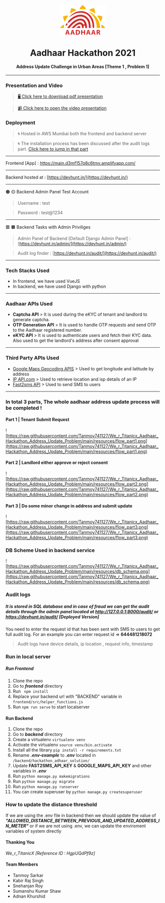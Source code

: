 <p align="center"><img src="https://raw.githubusercontent.com/Tanmoy741127/We_r_Titanicx_Aadhaar_Hackathon_Address_Update_Problem/main/resources/aadhaar_logo.svg" width="150px"/></p>
<h1 align="center">Aadhaar Hackathon 2021</h1>
<h4 align="center">Address Update Challenge in Urban Areas [Theme 1 , Problem 1]</h4>

***

### Presentation and Video
> [🖥️ Click here to download pdf presentation](https://raw.githubusercontent.com/Tanmoy741127/We_r_Titanicx_Aadhaar_Hackathon_Address_Update_Problem/main/Aadhar_Hackathon_ppt.pdf)


> [📹 Click here to open the video presentation](https://www.youtube.com/watch?v=3Dt67_Fu8m0)

### Deployment 
> 🌀 Hosted in AWS Mumbai both the frontend and backend server

> 🌀 The installation process has been discussed after the audit logs part. [Click here to jump in that part](#run-in-local-server)
_ _ _
Frontend [App] : [https://main.d3mf157q8c6tmv.amplifyapp.com/
](https://main.d3mf157q8c6tmv.amplifyapp.com/)
_ _ _
 Backend hosted at : [https://devhunt.in/](https://devhunt.in/)
_ _ _
🟠 🟡  Backend Admin Panel Test Account
> Username : test


> Password : test@1234

_ _ _

🟥 🟧 Backend Tasks with Admin Priviliges
> Admin Panel of Backend [Default Django Admin Panel] : [https://devhunt.in/admin/](https://devhunt.in/admin/)


> Audit log finder : [https://devhunt.in/audit/](https://devhunt.in/audit/)


* * *
### Tech Stacks Used
- In frontend, we have used VueJS
- In backend, we have used Django with python
* * *
### Aadhaar APIs Used
- **Captcha API** > It is used during the eKYC of tenant and landlord to generate captcha.
- **OTP Generation API** > It is used to handle OTP requests and send OTP to the Aadhaar registered number.
- **eKYC API** > It is used to authenticate users and fetch their KYC data. Also  used to get the landlord's address after consent approval
* * *
### Third Party APIs Used
- [Google Maps Geocoding APIS](https://developers.google.com/maps/documentation/geocoding/overview) > Used to get longitude and latitude by address
- [IP API.com](https://ip-api.com/) > Used to retrieve location and isp details of an IP
- [Fast2sms API](fast2sms.com) > Used to send SMS to users
* * *

### In total 3 parts, The whole aadhaar address update process will be completed !

#### Part 1 | Tenant Submit Request
![https://raw.githubusercontent.com/Tanmoy741127/We_r_Titanicx_Aadhaar_Hackathon_Address_Update_Problem/main/resources/flow_part1.png](https://raw.githubusercontent.com/Tanmoy741127/We_r_Titanicx_Aadhaar_Hackathon_Address_Update_Problem/main/resources/flow_part1.png)

#### Part 2 | Landlord either approve or reject consent
![https://raw.githubusercontent.com/Tanmoy741127/We_r_Titanicx_Aadhaar_Hackathon_Address_Update_Problem/main/resources/flow_part2.png](https://raw.githubusercontent.com/Tanmoy741127/We_r_Titanicx_Aadhaar_Hackathon_Address_Update_Problem/main/resources/flow_part2.png)

#### Part 3 | Do some minor change in address and submit update
![https://raw.githubusercontent.com/Tanmoy741127/We_r_Titanicx_Aadhaar_Hackathon_Address_Update_Problem/main/resources/flow_part3.png](https://raw.githubusercontent.com/Tanmoy741127/We_r_Titanicx_Aadhaar_Hackathon_Address_Update_Problem/main/resources/flow_part3.png)


### DB Scheme Used in backend service

![https://raw.githubusercontent.com/Tanmoy741127/We_r_Titanicx_Aadhaar_Hackathon_Address_Update_Problem/main/resources/db_schema.png](https://raw.githubusercontent.com/Tanmoy741127/We_r_Titanicx_Aadhaar_Hackathon_Address_Update_Problem/main/resources/db_schema.png)

### Audit logs 
##### It is stored in SQL database and in case of fraud we can get the audit details through the admin panel located at http://127.0.0.1:8000/audit/ or https://devhunt.in/audit/ [Deployed Version]
You need to enter the request id that has been sent with SMS to users to get full audit log. For an example you can enter request id => **644481218072**




> Audit logs have device details, ip location , request info, timestamp

### Run in local server
##### Run Frontend
1. Clone the repo
2. Go to ***frontend*** directory
3. Run ``` npm install```
4. Replace your backend url with "BACKEND" variable in ```frontend/src/helper_functions.js```
5. Run ```npm run serve``` to start localserver

#### Run Backend
1. Clone the repo
2. Go to ***backend*** directory
3. Create a virtualenv ```virtualenv venv```
4. Activate the virtualenv ```source venv/bin.activate```
5. Install all the library ```pip install -r requirements.txt```
6. Rename ***.env-example*** to ***.env*** located in ```/backend/hackathon_adhaar_solution/```
7. Update **FAST2SMS_API_KEY** & **GOOGLE_MAPS_API_KEY** and other variables in ***.env***
8. Run ```python manage.py makemigrations```
9. Run ```python manage.py migrate```
10. Run ```python manage.py runserver```
11. You can create superuser by ```python manage.py createsuperuser```

### How to update the distance threshold
If we are using the .env file in backend then we should update the value of ***"ALLOWED_DISTANCE_BETWEEN_PREVIOUS_AND_UPDATED_ADDRESS_IN_METER"*** or if we are not using .env, we can update the enviroment variables of system directly

#### Thanking You
*We_r_TitanicX [Reference ID : HgpUQdPf9z]*

#### Team Members
- Tanmoy Sarkar
- Kabir Raj Singh
- Snehanjan Roy
- Sumanshu Kumar Shaw
- Adnan Khurshid

